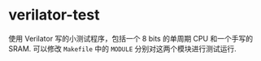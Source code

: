 # verilator-test
使用 Verilator 写的小测试程序，包括一个 8 bits 的单周期 CPU 和一个手写的 SRAM. 可以修改 `Makefile` 中的 `MODULE` 分别对这两个模块进行测试运行.